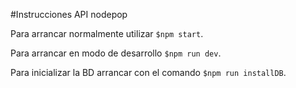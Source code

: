 #Instrucciones API nodepop

Para arrancar normalmente utilizar `$npm start`.

Para arrancar en modo de desarrollo `$npm run dev`.

Para inicializar la BD arrancar con el comando `$npm run installDB`.
